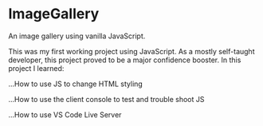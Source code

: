 # ImageGallery
An image gallery using vanilla JavaScript.

This was my first working project using JavaScript. As a mostly self-taught developer, this project proved to be a major confidence booster. In this project I learned:

...How to use JS to change HTML styling

...How to use the client console to test and trouble shoot JS

...How to use VS Code Live Server 
